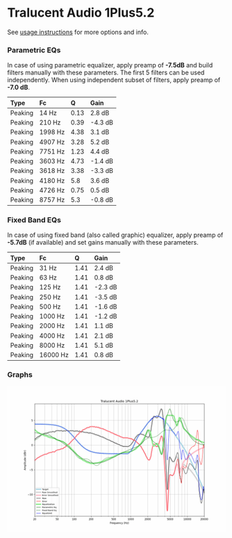 # Tralucent Audio 1Plus5.2
See [usage instructions](https://github.com/jaakkopasanen/AutoEq#usage) for more options and info.

### Parametric EQs
In case of using parametric equalizer, apply preamp of **-7.5dB** and build filters manually
with these parameters. The first 5 filters can be used independently.
When using independent subset of filters, apply preamp of **-7.0 dB**.

| Type    | Fc      |    Q | Gain    |
|:--------|:--------|:-----|:--------|
| Peaking | 14 Hz   | 0.13 | 2.8 dB  |
| Peaking | 210 Hz  | 0.39 | -4.3 dB |
| Peaking | 1998 Hz | 4.38 | 3.1 dB  |
| Peaking | 4907 Hz | 3.28 | 5.2 dB  |
| Peaking | 7751 Hz | 1.23 | 4.4 dB  |
| Peaking | 3603 Hz | 4.73 | -1.4 dB |
| Peaking | 3618 Hz | 3.38 | -3.3 dB |
| Peaking | 4180 Hz | 5.8  | 3.6 dB  |
| Peaking | 4726 Hz | 0.75 | 0.5 dB  |
| Peaking | 8757 Hz | 5.3  | -0.8 dB |

### Fixed Band EQs
In case of using fixed band (also called graphic) equalizer, apply preamp of **-5.7dB**
(if available) and set gains manually with these parameters.

| Type    | Fc       |    Q | Gain    |
|:--------|:---------|:-----|:--------|
| Peaking | 31 Hz    | 1.41 | 2.4 dB  |
| Peaking | 63 Hz    | 1.41 | 0.8 dB  |
| Peaking | 125 Hz   | 1.41 | -2.3 dB |
| Peaking | 250 Hz   | 1.41 | -3.5 dB |
| Peaking | 500 Hz   | 1.41 | -1.6 dB |
| Peaking | 1000 Hz  | 1.41 | -1.2 dB |
| Peaking | 2000 Hz  | 1.41 | 1.1 dB  |
| Peaking | 4000 Hz  | 1.41 | 2.1 dB  |
| Peaking | 8000 Hz  | 1.41 | 5.1 dB  |
| Peaking | 16000 Hz | 1.41 | 0.8 dB  |

### Graphs
![](./Tralucent%20Audio%201Plus5.2.png)